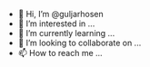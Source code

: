 - 👋 Hi, I’m @guljarhosen
- 👀 I’m interested in ...
- 🌱 I’m currently learning ...
- 💞️ I’m looking to collaborate on ...
- 📫 How to reach me ...

<!---
guljarhosen/guljarhosen is a ✨ special ✨ repository because its `README.md` (this file) appears on your GitHub profile.
You can click the Preview link to take a look at your changes.
--->
